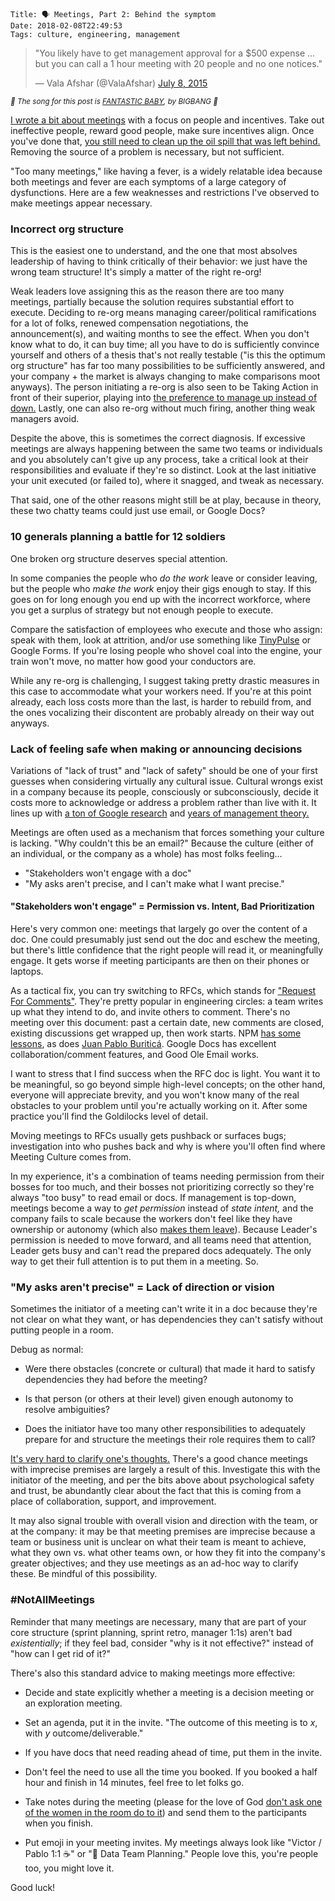     Title: 🗣 Meetings, Part 2: Behind the symptom
    Date: 2018-02-08T22:49:53
    Tags: culture, engineering, management

<blockquote class="twitter-tweet" data-lang="en">
<p lang="en" dir="ltr">&quot;You likely have to get management approval for a $500 expense
... but you can call a 1 hour meeting with 20 people and no one
notices.&quot;</p>&mdash; Vala Afshar (@ValaAfshar)
<a href="https://twitter.com/ValaAfshar/status/618826783799025664?ref_src=twsrc%5Etfw">July 8, 2015</a>
</blockquote>

<small><em>🎵 The song for this post is [FANTASTIC BABY][1], by
BIGBANG 🎵</em></small>

[I wrote a bit about meetings][2] with a focus on people and incentives. Take
out ineffective people, reward good people, make sure incentives align. Once
you've done that, [you still need to clean up the oil spill that was left
behind.][3] Removing the source of a problem is necessary, but not
sufficient.

"Too many meetings," like having a fever, is a widely relatable idea because
both meetings and fever are each symptoms of a large category of dysfunctions.
Here are a few weaknesses and restrictions I've observed to make meetings appear
necessary.

<h3 id="incorrect-org-structure">Incorrect org structure</h3>

This is the easiest one to understand, and the one that most absolves leadership
of having to think critically of their behavior: we just have the wrong team
structure! It's simply a matter of the right re-org!

Weak leaders love assigning this as the reason there are too many meetings,
partially because the solution requires substantial effort to execute.
Deciding to re-org means managing career/political ramifications for a lot of
folks, renewed compensation negotiations, the announcement(s), and waiting
months to see the effect. When you don't know what to do, it can buy time; all
you have to do is sufficiently convince yourself and others of a thesis that's
not really testable ("is this the optimum org structure" has far too many
possibilities to be sufficiently answered, and your company + the market is
always changing to make comparisons moot anyways). The person initiating a
re-org is also seen to be Taking Action in front of their superior, playing into
[the preference to manage up instead of down.][14] Lastly, one can also re-org
without much firing, another thing weak managers avoid.

Despite the above, this is sometimes the correct diagnosis. If excessive meetings
are always happening between the same two teams or individuals and you
absolutely can't give up any process, take a critical look at
their responsibilities and evaluate if they're so distinct. Look at the last
initiative your unit executed (or failed to), where it snagged, and tweak as
necessary.

That said, one of the other reasons might still be at play, because in theory,
these two chatty teams could just use email, or Google Docs?

<h3 id="10-generals-planning-a-battle-for-12-soldiers">10 generals planning a battle for 12 soldiers</h3>

One broken org structure deserves special attention.

In some companies the people who _do the work_ leave or consider leaving, but
the people who _make the work_ enjoy their gigs enough to stay. If this goes on
for long enough you end up with the incorrect workforce, where you get a surplus
of strategy but not enough people to execute.

Compare the satisfaction of employees who execute and those who assign: speak
with them, look at attrition, and/or use something like [TinyPulse][4] or Google
Forms. If you're losing people who shovel coal into the engine, your train won't
move, no matter how good your conductors are.

While any re-org is challenging, I suggest taking pretty drastic measures
in this case to accommodate what your workers need. If you're at this point
already, each loss costs more than the last, is harder to rebuild from, and the
ones vocalizing their discontent are probably already on their way out anyways.

<h3 id="lack-of-feeling-safe-when-making-or-announcing-decisions">Lack of feeling safe when making or announcing decisions</h3>

Variations of "lack of trust" and "lack of safety" should be one of your first
guesses when considering virtually any cultural issue. Cultural wrongs exist
in a company because its people, consciously or subconsciously, decide it costs
more to acknowledge or address a problem rather than live with it. It lines up
with [a ton of Google research][10] and [years of management theory.][9]

Meetings are often used as a mechanism that forces something your culture is
lacking. "Why couldn't this be an email?" Because the culture (either of an
individual, or the company as a whole) has most folks feeling…

- "Stakeholders won't engage with a doc"
- "My asks aren't precise, and I can't make what I want precise."

<h4 id="stakeholders-wont-engage-permission-vs-intent-bad-prioritization">"Stakeholders won't engage" = Permission vs. Intent, Bad Prioritization</h4>

Here's very common one: meetings that largely go over the content of a
doc. One could presumably just send out the doc and eschew the meeting, but
there's little confidence that the right people will read it, or meaningfully
engage. It gets worse if meeting participants are then on their phones or laptops.

As a tactical fix, you can try switching to RFCs, which stands for ["Request For
Comments"][8]. They're pretty popular in engineering circles: a team writes up what
they intend to do, and invite others to comment. There's no meeting over this
document: past a certain date, new comments are closed, existing discussions get
wrapped up, then work starts. NPM [has some lessons][6], as does
[Juan Pablo Buriticá][7]. Google Docs has excellent collaboration/comment
features, and Good Ole Email works.

I want to stress that I find success when the RFC doc is light. You want it to
be meaningful, so go beyond simple high-level concepts; on the other hand,
everyone will appreciate brevity, and you won't know many of the real obstacles
to your problem until you're actually working on it. After some practice you'll
find the Goldilocks level of detail.

Moving meetings to RFCs usually gets pushback or surfaces bugs; investigation
into who pushes back and why is where you'll often find where Meeting Culture
comes from.

In my experience, it's a combination of teams needing permission from their
bosses for too much, and their bosses not prioritizing correctly so
they're always "too busy" to read email or docs. If management is top-down,
meetings become a way to _get permission_ instead of _state intent,_ and the
company fails to scale because the workers don't feel like they have ownership
or autonomy (which also [makes them leave][13]). Because Leader's permission 
is needed to move forward, and all teams need that attention, Leader gets busy
and can't read the prepared docs adequately. The only way to get their full
attention is to put them in a meeting. So.

<h3 id="my-asks-arent-precise-lack-of-direction-or-vision">"My asks aren't precise" = Lack of direction or vision</h3>

Sometimes the initiator of a meeting can't write it in a doc because they're not
clear on what they want, or has dependencies they can't satisfy without putting
people in a room.

Debug as normal:

* Were there obstacles (concrete or cultural) that made it hard to satisfy
  dependencies they had before the meeting?

* Is that person (or others at their level) given enough autonomy to resolve
  ambiguities?

* Does the initiator have too many other responsibilities to adequately prepare
  for and structure the meetings their role requires them to call?

[It's very hard to clarify one's thoughts.][12] There's a good chance meetings
with imprecise premises are largely a result of this. Investigate this with the
initiator of the meeting, and per the bits above about psychological safety and
trust, be abundantly clear about the fact that this is coming from a place of
collaboration, support, and improvement.

It may also signal trouble with overall vision and direction with the team, or
at the company: it may be that meeting premises are imprecise because a team or
business unit is unclear on what their team is meant to achieve, what they own
vs. what other teams own, or how they fit into the company's greater objectives;
and they use meetings as an ad-hoc way to clarify these. Be mindful of this
possibility.

<h3 id="notallmeetings">#NotAllMeetings</h3>

Reminder that many meetings are necessary, many that are part of your core
structure (sprint planning, sprint retro, manager 1:1s) aren't bad
_existentially_; if they feel bad, consider "why is it not effective?" instead
of "how can I get rid of it?"

There's also this standard advice to making meetings more effective:

* Decide and state explicitly whether a meeting is a decision meeting or an
  exploration meeting.

* Set an agenda, put it in the invite. "The outcome of this meeting is to _x_,
  with _y_ outcome/deliverable."

* If you have docs that need reading ahead of time, put them in the invite.

* Don't feel the need to use all the time you booked. If you booked a half hour
  and finish in 14 minutes, feel free to let folks go.

* Take notes during the meeting (please for the love of God [don't ask one of
  the women in the room do to it][11]) and send them to the participants when
  you finish.

* Put emoji in your meeting invites. My meetings always look like "Victor /
  Pablo 1:1 ☕️" or "💾  Data Team Planning." People love this, you're people too,
  you might love it.

Good luck!

   [1]: https://www.youtube.com/watch?v=AAbokV76tkU
   [2]: /2018/02/meetings-baby.html
   [3]: /2017/12/company-culture.html#the-electric-bananas-experiment
   [4]: https://www.tinypulse.com/
   [5]: https://en.wikipedia.org/wiki/OKR
   [6]: http://blog.npmjs.org/post/153881413635/some-notes-on-rfcs
   [7]: https://buriti.ca/6-lessons-i-learned-while-implementing-technical-rfcs-as-a-management-tool-34687dbf46cb
   [8]: https://en.wikipedia.org/wiki/Request_for_Comments
   [9]: https://www.tablegroup.com/books/dysfunctions
   [10]: https://rework.withgoogle.com/print/guides/5721312655835136/
   [11]: https://www.nytimes.com/2015/02/08/opinion/sunday/sheryl-sandberg-and-adam-grant-on-women-doing-office-housework.html
   [12]: https://xkcd.com/568/
   [13]: https://www.nbcnews.com/better/careers/research-says-secret-being-happy-work-n762926
   [14]: /2018/02/meetings-baby.html#why-not-address-the-core-problems
